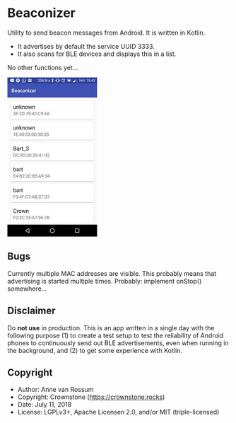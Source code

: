 # Beaconizer

Utility to send beacon messages from Android. It is written in Kotlin. 

* It advertises by default the service UUID 3333. 
* It also scans for BLE devices and displays this in a list.

No other functions yet...

![Beaconizer Screenshot](doc/beaconizer-screenshot.jpg)

## Bugs

Currently multiple MAC addresses are visible. This probably means that advertising is started multiple times. Probably: implement onStop() somewhere...

## Disclaimer

Do **not use** in production. 
This is an app written in a single day with the following purpose 
(1) to create a test setup to test the reliability of Android phones to continuously 
send out BLE advertisements, even when running in the background, and 
(2) to get some experience with Kotlin. 

## Copyright

* Author: Anne van Rossum
* Copyright: Crownstone (https://crownstone.rocks)
* Date: July 11, 2018
* License: LGPLv3+, Apache Licensen 2.0, and/or MIT (triple-licensed)
